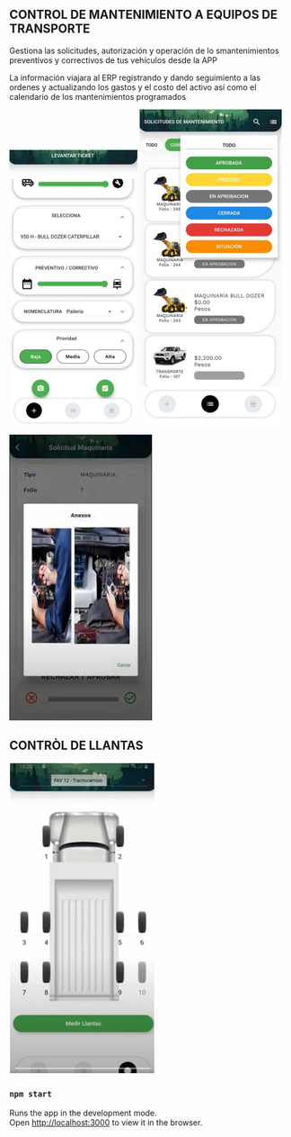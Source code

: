 ## CONTROL DE MANTENIMIENTO A EQUIPOS DE TRANSPORTE
Gestiona las solicitudes, autorización y operación de 
lo smantenimientos preventivos y correctivos de tus
vehículos desde la APP

La información viajara al ERP registrando y dando
seguimiento a las ordenes y actualizando los gastos y
el costo del activo así como el calendario de los
mantenimientos programados


![CHEESE!](assets/solicitud.png) ![CHEESE!](assets/filtro.png)


![CHEESE!](assets/anexo.png)


## CONTRÒL DE LLANTAS
![CHEESE!](assets/llantas.png)






### `npm start`

Runs the app in the development mode.<br>
Open [http://localhost:3000](http://localhost:3000) to view it in the browser.